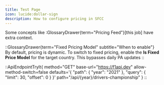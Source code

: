 ```yaml
---
title: Test Page
icon: lucide:dollar-sign
description: How to configure pricing in SFCC
---
```


Some concepts like :GlossaryDrawer{term="Pricing Feed"}[this job] have extra context.

::GlossaryDrawer{term="Fixed Pricing Model" subtitle="When to enable"}
By default, pricing is dynamic. To switch to fixed pricing, enable the **Is Fixed Price Model** for the target country. This bypasses daily PA updates
::

::ApiEndpointTryIt{
  method="GET"
  base-url="https://f1api.dev"
  allow-method-switch=false
  defaults='{ "path": { "year": "2021" }, "query": { "limit": 30, "offset": 0 } }'
  path="/api/{year}/drivers-championship"
}
::
